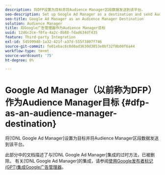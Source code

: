 ```yaml
---
description: 将DFP设置为目标并将Audience Manager区段数据发送到该平台。
seo-description: Set up Google Ad Manager as a destination and send Audience Manager segment data to that platform.
seo-title: Google Ad Manager as an Audience Manager Destination
solution: Audience Manager
title: 将Google广告管理器作为Audience Manager目标
uuid: 12d6c2ce-f0fa-4a2c-8b88-fdad634df435
feature: Third-party Integration
exl-id: 54599948-1a32-421f-a37d-555f3807f746
source-git-commit: fe01ebac8c0d0ad3630d3853e0bf32f0b00f6a44
workflow-type: tm+mt
source-wordcount: '75'
ht-degree: 0%

---
```


# Google Ad Manager（以前称为DFP）作为Audience Manager目标 {#dfp-as-an-audience-manager-destination}

将[!DNL Google Ad Manager]设置为目标并将Audience Manager区段数据发送到该平台。

此部分中的文档描述了与[!DNL Google Ad Manager]集成的过时方法，已被删除。 有关[!DNL Google Ad Manager]的集成，请参阅[使用Google发布者标记(GPT)集成Google广告管理器](../integration/gpt-aam-destination/gpt-aam-requirements.md)。
